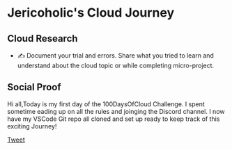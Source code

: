 <!-- This is a template you can use for quick progress days. It removes a lot of the steps we encourage you to share in the longer template 000-DAY-ARTICLE-LONG-TEMPLATE.MD-->

# Jericoholic's Cloud Journey

## Cloud Research

- ✍️ Document your trial and errors. Share what you tried to learn and understand about the cloud topic or while completing micro-project.

## Social Proof

Hi all,Today is my first day of the 100DaysOfCloud Challenge. I spent sometime eading up on all the rules and joinging the Discord channel. I now have my VSCode Git repo all cloned and set up ready to keep track of this exciting Journey!




[Tweet]([link](https://twitter.com/Jericoholic5/status/1304465160933761030))
